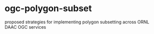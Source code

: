 # ogc-polygon-subset
proposed strategies for implementing polygon subsetting across ORNL DAAC OGC services
